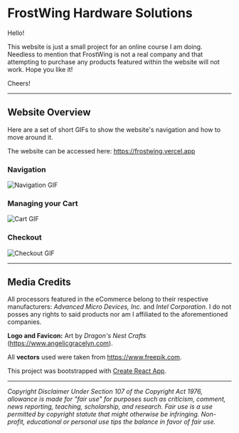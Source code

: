 # FrostWing Hardware Solutions

Hello!

This website is just a small project for an online course I am doing. Needless to mention that FrostWing is not a real company and that attempting to purchase any products featured within the website will not work. Hope you like it!

Cheers!

* * *

## Website Overview

Here are a set of short GIFs to show the website's navigation and how to move around it.

The website can be accessed here: https://frostwing.vercel.app

### Navigation

![Navigation GIF](/public/assets/images/navigation.gif)

### Managing your Cart

![Cart GIF](/public/assets/images/cart.gif)

### Checkout

![Checkout GIF](/public/assets/images/checkout.gif)
* * *

## Media Credits

All processors featured in the eCommerce belong to their respective manufacturers: *Advanced Micro Devices, Inc.* and *Intel Corporation*. I do not posses any rights to said products nor am I affiliated to the aforementioned companies.

**Logo and Favicon:** Art by *Dragon's Nest Crafts* (https://www.angelicgracelyn.com).

All **vectors** used were taken from https://www.freepik.com.

This project was bootstrapped with [Create React App](https://github.com/facebook/create-react-app).

* * *

*Copyright Disclaimer Under Section 107 of the Copyright Act 1976, allowance is made for "fair use" for purposes such as criticism, comment, news reporting, teaching, scholarship, and research. Fair use is a use permitted by copyright statute that might otherwise be infringing. Non-profit, educational or personal use tips the balance in favor of fair use.*